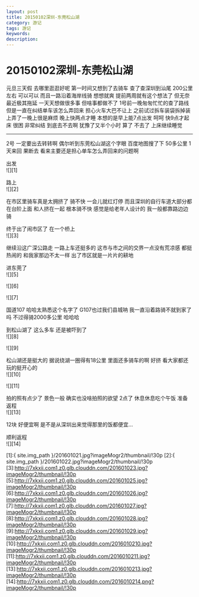 ```yaml
---
layout: post
title: 20150102深圳-东莞松山湖
category: 游记
tags: 游记
keywords:
description:
---
```

# 20150102深圳-东莞松山湖

元旦三天假 去哪里逛逛好呢
第一时间又想到了去骑车
查了查深圳到汕尾 200公里左右 可以可以
而且一路沿着海岸线骑 想想就爽
提前两周就有这个想法了 
但无奈最近极其拖延 一天天想做很多事 但啥事都做不了
1号前一晚匆匆忙忙的查了路线 但是一直在纠结单车该怎么弄回来
担心火车大巴不让上 之前试过拆车装袋拆掉装上弄了一晚上很是麻烦
晚上快两点才睡 本想的是早上能7点出发 
呵呵 快9点才起床 很困 非常纠结 到底去不去啊
犹豫了又半个小时 算了 不去了 上床继续睡觉

---
2号 一定要出去转转啊 偶尔听到东莞松山湖这个字眼
百度地图搜了下 50多公里 1天来回 果断去
看来主要还是担心单车怎么弄回来的问题啊

出发  
![][1]

路上  
![][2]

在市区里骑车真是太拥挤了 骑不快 一会儿就红灯停
而且深圳的自行车道大部分都在台阶上面 和人挤在一起 根本骑不快 感觉是给老年人设计的 我一般都靠路边边骑

终于出了闹市区了
在一个桥上  
![][3]

继续沿这广深公路走 一路上车还挺多的
这市与市之间的交界一点没有荒凉感 都挺热闹的
和我家那边不太一样 出了市区就是一片片的耕地

进东莞了  
![][5]

![][6]

![][7]

国道107 哈哈太熟悉这个名字了 G107也过我们县城呐
我一直沿着路骑不就到家了吗 不过得骑2000多公里 哈哈哈

到松山湖了 这么多车 还是被吓到了  
![][8]

![][9]

松山湖还是挺大的 据说绕湖一圈得有18公里
里面还多骑车的啊 好挤
看大家都还玩的挺开心的  
![][10]

![][11]

拍的照有点少了 
景色一般 
确实也没啥拍照的欲望 
2点了
休息休息吃个午饭 准备返程  
![][13]

12块 好便宜啊
是不是从深圳出来觉得那里的饭都便宜...

顺利返程  
![][14]






[1]:{ site.img_path }/201601021.jpg?imageMogr2/thumbnail/!30p
[2]:{ site.img_path }/201601022.jpg?imageMogr2/thumbnail/!30p
[3]:http://7xkxii.com1.z0.glb.clouddn.com/201601023.jpg?imageMogr2/thumbnail/!30p
[5]:http://7xkxii.com1.z0.glb.clouddn.com/201601025.jpg?imageMogr2/thumbnail/!30p
[6]:http://7xkxii.com1.z0.glb.clouddn.com/201601026.jpg?imageMogr2/thumbnail/!30p
[7]:http://7xkxii.com1.z0.glb.clouddn.com/201601027.jpg?imageMogr2/thumbnail/!30p
[8]:http://7xkxii.com1.z0.glb.clouddn.com/201601028.jpg?imageMogr2/thumbnail/!30p
[9]:http://7xkxii.com1.z0.glb.clouddn.com/201601029.jpg?imageMogr2/thumbnail/!30p
[10]:http://7xkxii.com1.z0.glb.clouddn.com/2016010210.jpg?imageMogr2/thumbnail/!30p
[11]:http://7xkxii.com1.z0.glb.clouddn.com/2016010211.jpg?imageMogr2/thumbnail/!30p
[13]:http://7xkxii.com1.z0.glb.clouddn.com/2016010213.jpg?imageMogr2/thumbnail/!30p
[14]:http://7xkxii.com1.z0.glb.clouddn.com/2016010214.png?imageMogr2/thumbnail/!30p
